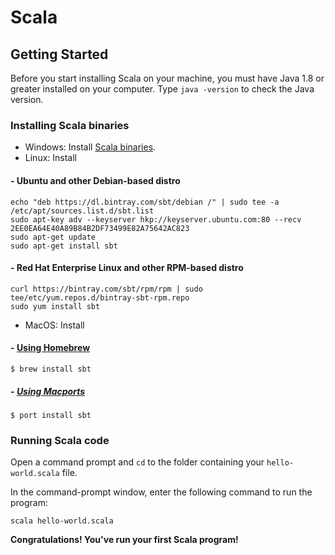 # Scala

## Getting Started

Before you start installing Scala on your machine, you must have Java 1.8 or greater installed on your computer. Type `java -version` to check the Java version.



### Installing Scala binaries

* Windows: Install [Scala binaries](http://www.scala-lang.org/download/).
* Linux: Install  
#### - Ubuntu and other Debian-based distro  
```
echo "deb https://dl.bintray.com/sbt/debian /" | sudo tee -a /etc/apt/sources.list.d/sbt.list  
sudo apt-key adv --keyserver hkp://keyserver.ubuntu.com:80 --recv 2EE0EA64E40A89B84B2DF73499E82A75642AC823  
sudo apt-get update  
sudo apt-get install sbt  
```
#### - Red Hat Enterprise Linux and other RPM-based distro  
```
curl https://bintray.com/sbt/rpm/rpm | sudo tee/etc/yum.repos.d/bintray-sbt-rpm.repo  
sudo yum install sbt  
```
* MacOS: Install  
#### - [Using Homebrew](https://brew.sh/)
```
$ brew install sbt
``` 
##### - [Using Macports](https://www.macports.org/)
```
$ port install sbt
```

### Running Scala code
Open a command prompt and `cd` to the folder containing your `hello-world.scala` file.

In the command-prompt window, enter the following command to run the program:

```
scala hello-world.scala
```

**Congratulations! You've run your first Scala program!**
